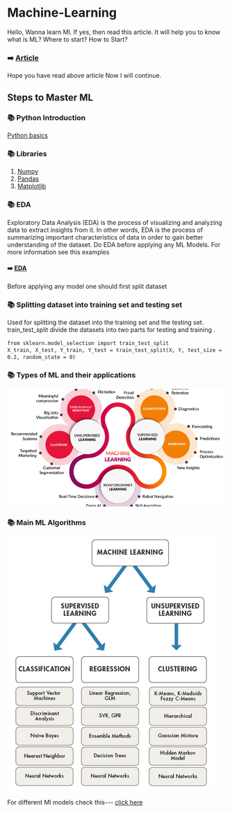# Machine-Learning
Hello, Wanna learn Ml. If yes, then read this article. It will help you to know what is ML? Where to start? How to Start?  
### :arrow_right:  [Article](https://medium.com/@divyanshrastogi501/wrapping-up-my-machine-learning-journey-part-1-58ea85a32afe)
Hope you have read above article Now I will continue.
## Steps to Master ML
### :books: Python Introduction
[Python basics](https://github.com/divyanshrastogi51/Machine-Learning/blob/master/1.%20Python%20Basics/Python%20Intro.ipynb)
### :books: Libraries
1. [Numpy](https://github.com/divyanshrastogi51/Machine-Learning/blob/master/2.%20Numpy%2CPandas%26%20Matlabplot%20basics/Intro%20to%20Numpy.ipynb)
2. [Pandas](https://github.com/divyanshrastogi51/Machine-Learning/blob/master/2.%20Numpy%2CPandas%26%20Matlabplot%20basics/Pandas_Class.ipynb)
3. [Matplotlib](https://github.com/divyanshrastogi51/Machine-Learning/blob/master/2.%20Numpy%2CPandas%26%20Matlabplot%20basics/Data%20Viz.ipynb)
### :books: EDA
Exploratory Data Analysis (EDA) is the process of visualizing and analyzing data to extract insights from it. In other words, EDA is the process of summarizing important characteristics of data in order to gain better understanding of the dataset. Do EDA before applying any ML Models. For more information see this examples 
#### :arrow_right: [EDA](https://github.com/divyanshrastogi51/Machine-Learning/blob/master/3.%20EDA%20%26%20Maths/Exploratory%20Data%20Analysis.ipynb)
Before applying any model one should first split dataset
### :books: Splitting dataset into training set and testing set
Used for splitting the dataset into the training set and the testing set.
train_test_split divide the datasets into two parts for testing and training .

```
from sklearn.model_selection import train_test_split
X_train, X_test, Y_train, Y_test = train_test_split(X, Y, test_size = 0.2, random_state = 0)
```
### :books: Types of ML and their applications
![My Image](https://github.com/divyanshrastogi51/Machine-Learning/blob/master/Machine%20learning%20image.png)
### :books: Main ML Algorithms
![My Image](https://github.com/divyanshrastogi51/Machine-Learning/blob/master/ML%20algo%20and%20their%20type.jpeg)

For different Ml models check this---
[click here](https://github.com/divyanshrastogi51/Machine-Learning/tree/master/4.%20ML%20Models)
